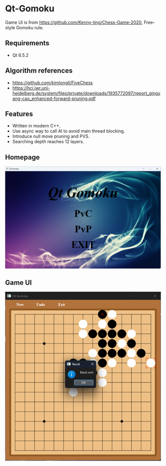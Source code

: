 # Qt-Gomoku
Game UI is from https://github.com/Kenny-ting/Chess-Game-2020, Free-style Gomoku rule.
## Requirements
- Qt 6.5.2
## Algorithm references
- https://github.com/kimlongli/FiveChess
- https://hci.iwr.uni-heidelberg.de/system/files/private/downloads/1935772097/report_qingyang-cao_enhanced-forward-pruning.pdf
## Features
- Written in modern C++.
- Use async way to call AI to avoid main thread blocking.
- Introduce null move pruning and PVS.
- Searching depth reaches 12 layers.
## Homepage
![image](https://github.com/SXKA/Qt-Gomoku/blob/master/Qt-Gomoku/resource/picture/mainwindow.png)
## Game UI
<div align=center><img src=https://github.com/SXKA/Qt-Gomoku/blob/master/Qt-Gomoku/resource/picture/gamewindow.png></div>
